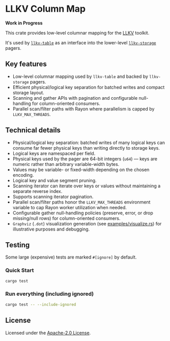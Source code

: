 # LLKV Column Map

**Work in Progress**

This crate provides low-level columnar mapping for the [LLKV](../) toolkit.

It's used by [`llkv-table`](../llkv-table/) as an interface into the lower-level [`llkv-storage`](../llkv-storage/) pagers.

## Key features

- Low-level columnar mapping used by `llkv-table` and backed by `llkv-storage` pagers.
- Efficient physical/logical key separation for batched writes and compact storage layout.
- Scanning and gather APIs with pagination and configurable null-handling for column-oriented consumers.
- Parallel scan/filter paths with Rayon where parallelism is capped by `LLKV_MAX_THREADS`.

## Technical details

- Physical/logical key separation: batched writes of many logical keys can consume far fewer physical keys than writing directly to storage keys.
- Logical keys are namespaced per field.
- Physical keys used by the pager are 64-bit integers (`u64`) — keys are numeric rather than arbitrary variable-width bytes.
- Values may be variable- or fixed-width depending on the chosen encoding.
- Logical key and value segment pruning.
- Scanning iterator can iterate over keys or values without maintaining a separate reverse index.
- Supports scanning iterator pagination.
- Parallel scan/filter paths honor the `LLKV_MAX_THREADS` environment variable to cap Rayon worker utilization when needed.
- Configurable gather null-handling policies (preserve, error, or drop missing/null rows) for column-oriented consumers.
- `Graphviz` (`.dot`) visualization generation (see [examples/visualize.rs](examples/visualize.rs)) for illustrative purposes and debugging.

## Testing

Some large (expensive) tests are marked `#[ignore]` by default.

### Quick Start

```sh
cargo test
```

### Run everything (including ignored)

```sh
cargo test -- --include-ignored
```

## License

Licensed under the [Apache-2.0 License](../LICENSE).
